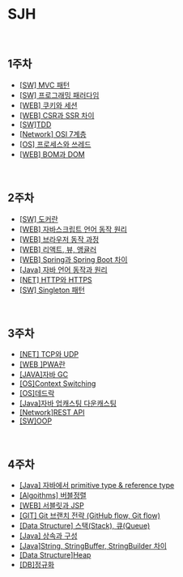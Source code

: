 # SJH

<br/>

## 1주차

- [[SW] MVC 패턴](https://github.com/fake-developers/1st/blob/main/SJH/MVC%20Pattern.md)
- [[SW] 프로그래밍 패러다임](https://github.com/fake-developers/1st/blob/main/SJH/Programming%20Paradigm.md)
- [[WEB] 쿠키와 세션](https://github.com/fake-developers/1st/blob/main/SJH/Cookie%26Session.md)
- [[WEB] CSR과 SSR 차이](https://github.com/fake-developers/1st/blob/main/SJH/CSR%26SSR%20Difference.md)
- [[SW]TDD](https://github.com/fake-developers/1st/blob/main/SJH/TDD.md)
- [[Network] OSI 7계층](https://github.com/fake-developers/1st/blob/main/SJH/OSI%207layer.md)
- [[OS] 프로세스와 쓰레드](https://github.com/fake-developers/1st/blob/main/SJH/Process%26Thread.md)
- [[WEB] BOM과 DOM](https://github.com/fake-developers/1st/blob/main/SJH/BOM%26DOM.md)

<br/>

## 2주차

- [[SW] 도커란](./Doker.md)
- [[WEB] 자바스크립트 언어 동작 원리](./How%20JavaScript%20works.md)
- [[WEB] 브라우저 동작 과정](./How%20browser%20rendering%20works.md)
- [[WEB] 리액트, 뷰, 앵귤러](./React&Vue&Angular.md)
- [[WEB] Spring과 Spring Boot 차이](./Spring&Spring%20Boot%20Difference.md)
- [[Java] 자바 언어 동작과 원리](./Java%20Logic.md)
- [[NET] HTTP와 HTTPS](./HTTP&HTTPS.md)
- [[SW] Singleton 패턴](./Singleton%20Pattern.md)
<br/>

## 3주차

- [[NET] TCP와 UDP](./TCP&UDP.md)
- [[WEB ]PWA란](./PWA.md)
- [[JAVA]자바 GC](./Java%20GC.md)
- [[OS]Context Switching](./Context%20Switching.md)
- [[OS]데드락](./Dead%20lock.md)
- [[Java]자바 업캐스팅 다운캐스팅](./Upcasting&Downcasting.md)
- [[Network]REST API](./REST%20API.md)
- [[SW]OOP](./OOP(Object%20Oriented%20Programming.md))

<br/>

## 4주차

- [[Java] 자바에서 primitive type & reference type](./Java%20Primitive%20type%20&%20Reference%20type.md)
- [[Algoithms] 버블정렬](./Bubble%20sort.md)
- [[WEB] 서블릿과 JSP](./Servlet&JSP.md)
-  [[GIT] Git 브랜치 전략 (GitHub flow, Git flow)](./Git%20branch%20strategy(GitHub%20flow,%20Git%20flow).md)
-  [[Data Structure] 스택(Stack), 큐(Queue)]()
-  [[Java] 상속과 구성](./Inheritance&Composition.md)
-  [[Java]String, StringBuffer, StringBuilder 차이](./String,%20StringBuffer,%20StringBuilder%20Difference.md)
-  [[Data Structure]Heap](./Heap.md)
-  [[DB]정규화](./Normalization.md)

